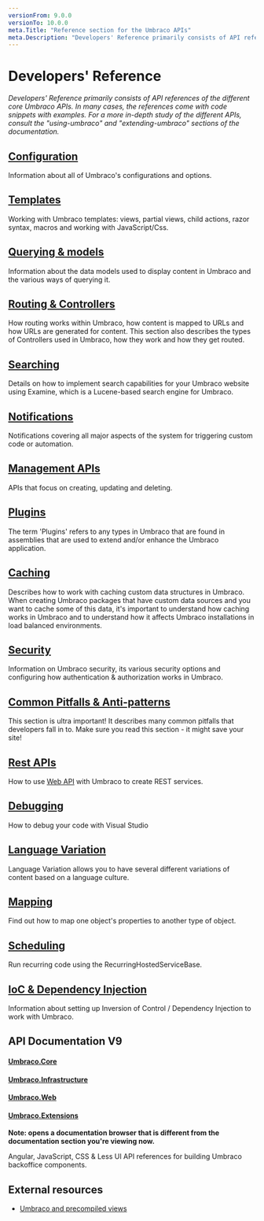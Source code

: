 ```yaml
---
versionFrom: 9.0.0
versionTo: 10.0.0
meta.Title: "Reference section for the Umbraco APIs"
meta.Description: "Developers' Reference primarily consists of API references of the different core Umbraco APIs. In many cases, the references come with code snippets with simple examples. For a more in-depth study of the different APIs, consult the using-umbraco and extending-umbraco sections of the documentation."
---
```


# Developers' Reference

_Developers' Reference primarily consists of API references of the different core Umbraco APIs. In many cases, the references come with code snippets with examples. For a more in-depth study of the different APIs, consult the "using-umbraco" and "extending-umbraco" sections of the documentation._

## [Configuration](Configuration/index.md)

Information about all of Umbraco's configurations and options.

## [Templates](Templating/index.md)

Working with Umbraco templates: views, partial views, child actions, razor syntax, macros and working with JavaScript/Css.

## [Querying & models](Querying/index.md)

Information about the data models used to display content in Umbraco and the various ways of querying it.

## [Routing & Controllers](Routing/index.md)

How routing works within Umbraco, how content is mapped to URLs and how URLs are generated for content.
This section also describes the types of Controllers used in Umbraco, how they work and how they get routed.

## [Searching](Searching/index.md)

Details on how to implement search capabilities for your Umbraco website using Examine, which is a Lucene-based search engine for Umbraco.

## [Notifications](Notifications/index.md)

Notifications covering all major aspects of the system for triggering custom code or automation.

## [Management APIs](Management/index.md)

APIs that focus on creating, updating and deleting.

## [Plugins](Plugins/index.md)

The term 'Plugins' refers to any types in Umbraco that are found in assemblies that are used to extend and/or enhance the Umbraco application.

## [Caching](Cache/index.md)

Describes how to work with caching custom data structures in Umbraco. When creating Umbraco packages that have custom data sources and you want to cache some of this data, it's important to understand how caching works in Umbraco and to understand how it affects Umbraco installations in load balanced environments.

## [Security](Security/index.md)

Information on Umbraco security, its various security options and configuring how authentication & authorization works in Umbraco.

## [Common Pitfalls & Anti-patterns](Common-Pitfalls/index.md)

This section is ultra important! It describes many common pitfalls that developers fall in to. Make sure you read this section - it might save your site!

## [Rest APIs](Routing/WebApi/index.md)

How to use [Web API](https://www.asp.net/web-api) with Umbraco to create REST services.

## [Debugging](Debugging/index.md)
How to debug your code with Visual Studio

## [Language Variation](Language-Variation/index.md)
Language Variation allows you to have several different variations of content based on a language culture. 

## [Mapping](Mapping/index.md)
Find out how to map one object's properties to another type of object.

## [Scheduling](Scheduling/index.md)
Run recurring code using the RecurringHostedServiceBase.

## [IoC & Dependency Injection](using-ioc.md)

Information about setting up Inversion of Control / Dependency Injection to work with Umbraco.

## API Documentation V9

#### [Umbraco.Core](https://apidocs.umbraco.com/v9/csharp/api/Umbraco.Cms.Core.html)

#### [Umbraco.Infrastructure](https://apidocs.umbraco.com/v9/csharp/api/Umbraco.Cms.Infrastructure.html)

#### [Umbraco.Web](https://apidocs.umbraco.com/v9/csharp/api/Umbraco.Cms.Web.Common.html)

#### [Umbraco.Extensions](https://apidocs.umbraco.com/v9/csharp/api/Umbraco.Extensions.html)

__Note: opens a documentation browser that is different from the documentation section you're viewing now.__

Angular, JavaScript, CSS & Less UI API references for building Umbraco backoffice components.

## External resources

* [Umbraco and precompiled views](https://dobryak.org/road-to-precompiled-web-application-based-on-umbraco-cms/)

